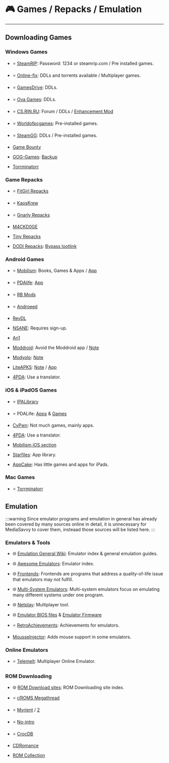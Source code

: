 # 🎮 Games / Repacks / Emulation

***

## Downloading Games

### Windows Games

- ⭐ [SteamRIP](https://steamrip.com/): Password: 1234 or steamrip.com / Pre installed games.

- ⭐ [Online-fix](https://online-fix.me/): DDLs and torrents available / Multiplayer games.

- ⭐ [GamesDrive](https://gamesdrive.net/): DDLs.

- ⭐ [Ova Games](https://www.ovagames.com/): DDLs.

- ⭐ [CS.RIN.RU](https://cs.rin.ru/): Forum / DDLs / [Enhancement Mod](https://github.com/SubZeroPL/cs-rin-ru-enhanced-mod)

- ⭐ [Worldofpcgames](https://worldof-pcgames.net/): Pre-installed games. 

- ⭐ [SteamGG](https://steamgg.net/): DDLs / Pre-installed games.

- [Game Bounty](https://gamebounty.world/)

- [GOG-Games](https://gog-games.to): [Backup](https://github.com/ezerear/gog-games.to_backup)

- [Torrminatorr](https://forum.torrminatorr.com/)

### Game Repacks 

- ⭐ [FitGirl Repacks](https://www.fitgirl-repacks.site)

- ⭐ [KaosKrew](https://www.kaoskrew.org/)

- ⭐ [Gnarly Repacks](https://rentry.org/gnarly_repacks)

- [M4CKD0GE](https://m4ckd0ge-repacks.site/)

- [Tiny Repacks](https://www.tiny-repacks.win/)

- [DODI Repacks](https://dodi-repacks.site/): [Bypass lootlink](https://rentry.co/lootlink)


### Android Games

- ⭐ [Mobilism](https://forum.mobilism.org/viewforum.php?f=398): Books, Games & Apps / [App](https://forum.mobilism.org/app/)

- ⭐ [PDAlife](https://pdalife.com): [App](https://pdalife.com/pdalife-app-android-a40597.html)

- ⭐ [RB Mods](https://www.rockmods.net/)

- ⭐ [Androeed](https://androeed.store/)

- [RevDL](https://revdl.com)

- [NSANE](https://nsaneforums.com/): Requires sign-up.

- [An1](https://an1.com/)

- [Moddroid](https://www.moddroid.com): Avoid the Moddroid app / [Note](https://pastebin.com/3ebTvx0b)

- [Modyolo](https://modyolo.com): [Note](https://pastebin.com/3ebTvx0b)

- [LiteAPKS](https://liteapks.com): [Note](https://pastebin.com/3ebTvx0b) / [App](https://liteapks.com/app.html)

- [4PDA](https://4pda.to/forum/): Use a translator.


### iOS & iPadOS Games

- ⭐ [IPALibrary](https://www.ipalibrary.me)

- ⭐ PDALife: [Apps](https://pdalife.com/ios/programmy/) & [Games](https://pdalife.com/ios/games)

- [CyPwn](https://ipa.cypwn.xyz/): Not much games, mainly apps.

- [4PDA](https://4pda.to/forum/): Use a translator.

- [Mobilism iOS section](https://forum.mobilism.org/viewforum.php?f=312)

- [Starfiles](https://starfiles.co/): App library.

- [AppCake](https://www.iphonecake.com/): Has little games and apps for iPads.

### Mac Games

- ⭐ [Torrminatorr](https://forum.torrminatorr.com/)

## Emulation 

:::warning Since emulator programs and emulation in general has already been covered by many sources online in detail, it is unnecessary for MediaSavvy to cover them, insteaad those sources will be listed here.
:::

### Emulators & Tools

- 🌐 [Emulation General Wiki](https://emulation.gametechwiki.com/): Emulator index & general emulation guides.

- 🌐 [Awesome Emulators](https://github.com/DerekTurtleRoe/awesome-emulators): Emulator index.

- 🌐 [Frontends](https://emulation.gametechwiki.com/index.php/Frontends): Frontends are programs that address a quality-of-life issue that emulators may not fulfill.

- 🌐 [Multi-System Emulators](https://emulation.gametechwiki.com/index.php/Multi-system_emulators): Multi-system emulators focus on emulating many different systems under one program. 

- 🌐 [Netplay](https://emulation.gametechwiki.com/index.php/Netplay): Multiplayer tool.

- 🌐 [Emulator BIOS files](https://emulation.gametechwiki.com/index.php/Emulator_files) & [Emulator Firmware](https://darthsternie.net/)

- ⭐ [RetroAchievements](https://retroachievements.org/): Achievements for emulators.

- [MousseInjector](https://github.com/garungorp/MouseInjectorDolphinDuck): Adds mouse support in some emulators.

### Online Emulators

- ⭐ [Telemelt](https://telemelt.com/): Multiplayer Online Emulator.

### ROM Downloading

- 🌐 [ROM Download sites](https://emulation.gametechwiki.com/index.php/ROM_%26_ISO_sites): ROM Downloading site index.

- ⭐ [r/ROMS Megathread](https://r-roms.github.io/)

- ⭐ [Myrient](https://myrient.erista.me/) / [2](https://myrient.mahou.one/)

- ⭐ [No-intro](https://archive.org/details/ni-romsets)

- ⭐ [CrocDB](https://crocdb.net/)

- [CDRomance](https://cdromance.org/)

- [ROM Collection](https://rentry.co/ROM-Collections)













